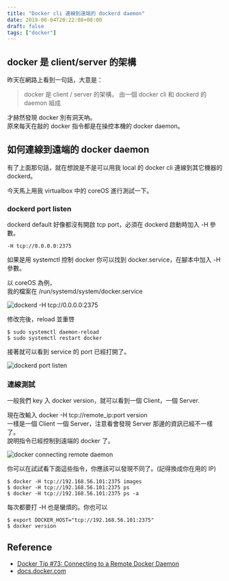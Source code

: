 ```yaml
---
title: "Docker cli 連線到遠端的 dockerd daemon"
date: 2019-06-04T20:22:08+08:00
draft: false
tags: ["docker"]
---
```

## docker 是 client/server 的架構
昨天在網路上看到一句話，大意是：

> docker 是 client / server 的架構，
> 由一個 docker cli 和 dockerd 的 daemon 組成

才赫然發現 docker 別有洞天吶。  
原來每天在敲的 docker 指令都是在操控本機的 docker daemon。  

## 如何連線到遠端的 docker daemon
有了上面那句話，就在想說是不是可以用我 local 的 docker cli 連線到其它機器的 dockerd。  

今天馬上用我 virtualbox 中的 coreOS 進行測試一下。

### dockerd port listen
dockerd default 好像都沒有開啟 tcp port，必須在 dockerd 啟動時加入 -H 參數。

`-H tcp://0.0.0.0:2375`

如果是用 systemctl 控制 docker 你可以找到 docker.service，在腳本中加入 -H 參數。

以 coreOS 為例，  
我的檔案在 /run/systemd/system/docker.service  

![dockerd -H tcp://0.0.0.0:2375](https://fblog.loopbai.com/images/2019/06/a001.jpg "docker -H tcp://0.0.0.0:2375")

修改完後，reload 並重啓

```
$ sudo systemctl daemon-reload
$ sudo systemctl restart docker
```

接著就可以看到 service 的 port 已經打開了。

![dockerd port listen](https://fblog.loopbai.com/images/2019/06/a002.jpg "dockerd prot listen")

### 連線測試
一般我們 key 入 docker version，就可以看到一個 Client，一個 Server.  

現在改輸入 docker -H tcp://remote_ip:port version  
一樣是一個 Client 一個 Server，注意看會發現 Server 那邊的資訊已經不一樣了。  
說明指令已經控制到遠端的 docker 了。

![docker connecting remote daemon](https://fblog.loopbai.com/images/2019/06/a003.jpg "docker connecting remote daemon")

你可以在試試看下面這些指令，你應該可以發現不同了。(記得換成你在用的 IP)
```
$ docker -H tcp://192.168.56.101:2375 images
$ docker -H tcp://192.168.56.101:2375 ps
$ docker -H tcp://192.168.56.101:2375 ps -a
```

每次都要打 -H 也是蠻煩的。你也可以

```
$ export DOCKER_HOST="tcp://192.168.56.101:2375"
$ docker version
```

## Reference
- [Docker Tip #73: Connecting to a Remote Docker Daemon](https://nickjanetakis.com/blog/docker-tip-73-connecting-to-a-remote-docker-daemon)
- [docs.docker.com](https://docs.docker.com/engine/reference/commandline/dockerd/)

